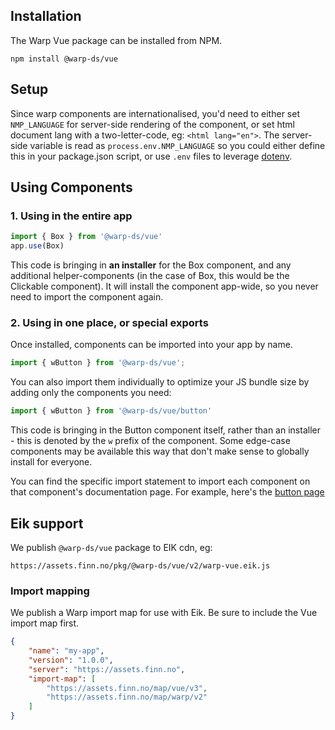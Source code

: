 ## Installation

The Warp Vue package can be installed from NPM.

```shell
npm install @warp-ds/vue
```

## Setup

Since warp components are internationalised, you'd need to either set `NMP_LANGUAGE` for server-side rendering of the component, or set html document lang with a two-letter-code, eg: `<html lang="en">`. The server-side variable is read as `process.env.NMP_LANGUAGE` so you could either define this in your package.json script, or use `.env` files to leverage [dotenv](https://github.com/motdotla/dotenv).


## Using Components

### 1. Using in the entire app

```js
import { Box } from '@warp-ds/vue'
app.use(Box)
```

This code is bringing in **an installer** for the Box component, and any additional helper-components (in the case of Box, this would be the Clickable component). It will install the component app-wide, so you never need to import the component again.

### 2. Using in one place, or special exports

Once installed, components can be imported into your app by name.

```js
import { wButton } from '@warp-ds/vue';
```

You can also import them individually to optimize your JS bundle size by adding only the components you need:
```js
import { wButton } from '@warp-ds/vue/button'

```

This code is bringing in the Button component itself, rather than an installer - this is denoted by the `w` prefix of the component. Some edge-case components may be available this way that don't make sense to globally install for everyone.

You can find the specific import statement to import each component on that
component's documentation page. For example, here's the [button page](/components/buttons/)

## Eik support
We publish `@warp-ds/vue` package to EIK cdn, eg:
```
https://assets.finn.no/pkg/@warp-ds/vue/v2/warp-vue.eik.js
```

### Import mapping

We publish a Warp import map for use with Eik. Be sure to include the Vue import map first.

```json
{
	"name": "my-app",
	"version": "1.0.0",
	"server": "https://assets.finn.no",
	"import-map": [
		"https://assets.finn.no/map/vue/v3",
		"https://assets.finn.no/map/warp/v2"
	]
}
```